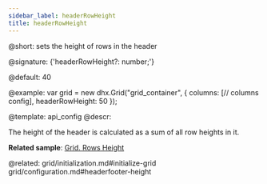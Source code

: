 ```yaml
---
sidebar_label: headerRowHeight
title: headerRowHeight
---          
```


@short: sets the height of rows in the header

@signature: {'headerRowHeight?: number;'}

@default: 40

@example: 
var grid = new dhx.Grid("grid_container", {
	columns: [// columns config],
	headerRowHeight: 50
});


@template:	api_config
@descr:

The height of the header is calculated as a sum of all row heights in it.

**Related sample**: [Grid. Rows Height](https://snippet.dhtmlx.com/wjcjl80i)

@related: grid/initialization.md#initialize-grid
grid/configuration.md#headerfooter-height

